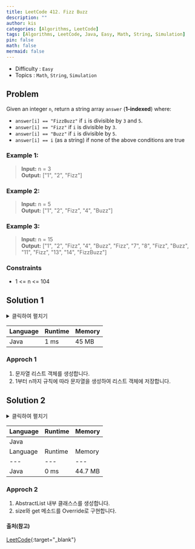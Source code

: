 ```yaml
---
title: LeetCode 412. Fizz Buzz
description: ""
author: kis
categories: [Algorithms, LeetCode]
tags: [Algorithms, LeetCode, Java, Easy, Math, String, Simulation]
pin: false
math: false
mermaid: false
---
```


- Difficulty : `Easy`
- Topics : `Math`, `String`, `Simulation`

## Problem

Given an integer `n`, return a string array `answer` (**1-indexed**) where:

- `answer[i] == "FizzBuzz"` if `i` is divisible by `3` and `5`.
- `answer[i] == "Fizz"` if `i` is divisible by `3`.
- `answer[i] == "Buzz"` if `i` is divisible by `5`.
- `answer[i] == i` (as a string) if none of the above conditions are true

### Example 1:

> **Input:** n = 3  
> **Output:** ["1", "2", "Fizz"]  

### Example 2:

> **Input:** n = 5      
> **Output:** ["1", "2", "Fizz", "4", "Buzz"]  

### Example 3:

> **Input:** n = 15      
> **Output:** ["1", "2", "Fizz", "4", "Buzz", "Fizz", "7", "8", "Fizz", "Buzz", "11", "Fizz", "13", "14", "FizzBuzz"]

### Constraints

- 1 <= n <= 104

## Solution 1 

<details>
<summary>클릭하여 펼치기</summary>
<div markdown="1">

```java
class Solution {
    public List<String> fizzBuzz(int n) {
        List<String> answer = new ArrayList<>();

        for(int i = 1 ; i <= n ; i++){
            if(i % 3 == 0 && i % 5 == 0){
                answer.add("FizzBuzz");
            }else if(i % 3 == 0){
                answer.add("Fizz");
            }else if(i % 5 == 0){
                answer.add("Buzz");
            }else{
                answer.add(String.valueOf(i));
            }
        }

        return answer;        
    }
}
```
</div>
</details>

| Language | Runtime | Memory |
| --- | --- | --- |
| Java | 1 ms | 45 MB |

### Approch 1

1. 문자열 리스트 객체를 생성합니다.
2. 1부터 n까지 규칙에 따라 문자열을 생성하여 리스트 객체에 저장합니다.

## Solution 2 

<details>
<summary>클릭하여 펼치기</summary>
<div markdown="1">

```java
import java.util.AbstractList;

class Solution {
    public List<String> fizzBuzz(int n) {
        return new AbstractList<String>() {

            @Override
            public int size() {
                return n;
            }

            @Override
            public String get(int i) {
                i++;
                return i % 3 == 0 
                    ? (i % 5 == 0 ? "FizzBuzz" : "Fizz")
                    : (i % 5 == 0 ? "Buzz" : String.valueOf(i));
            }
        };
    }
}
```
</div>
</details>

| Language | Runtime | Memory |
| --- | --- | --- |
| Java
| Language | Runtime | Memory |
| --- | --- | --- |
| Java | 0 ms | 44.7 MB |

### Approch 2

1. AbstractList<String> 내부 클래스스를 생성합니다.
2. size와 get 메소드를 Override로 구현합니다.


#### 출처(참고)

[LeetCode](https://leetcode.com/problems/fizz-buzz/){:target="\_blank"}

